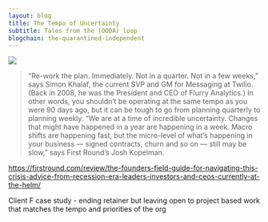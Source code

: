```yaml
---
layout: blog
title: The Tempo of Uncertainty
subtitle: Tales from the (OODA) loop
blogchain: the-quarantined-independent
---
```


![](https://66.media.tumblr.com/f791dea5309ea6d777ba46fb2a3da50e/3d426fc17ab1caf8-14/s500x750/55254031c7f180678143d151bc369898dc0b78b3.gifv)

>“Re-work the plan. Immediately. Not in a quarter. Not in a few weeks,” says Simon Khalaf, the current SVP and GM for Messaging at Twilio. (Back in 2008, he was the President and CEO of Flurry Analytics.) In other words, you shouldn’t be operating at the same tempo as you were 90 days ago, but it can be tough to go from planning quarterly to planning weekly. “We are at a time of incredible uncertainty. Changes that might have happened in a year are happening in a week. Macro shifts are happening fast, but the micro-level of what’s happening in your business — signed contracts, churn and so on — still may be slow,” says First Round’s Josh Kopelman.

https://firstround.com/review/the-founders-field-guide-for-navigating-this-crisis-advice-from-recession-era-leaders-investors-and-ceos-currently-at-the-helm/

Client F case study - ending retainer but leaving open to project based work that matches the tempo and priorities of the org